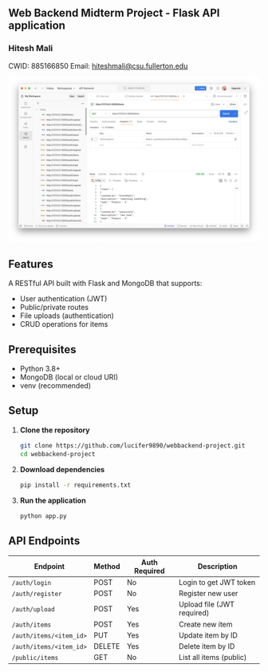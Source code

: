 ## Web Backend Midterm Project - Flask API application 

### Hitesh Mali   
CWID: 885166850     Email: hiteshmali@csu.fullerton.edu

![Screenshot](./images/screenshot.png)

## **Features**
A RESTful API built with Flask and MongoDB that supports:
- User authentication (JWT)
- Public/private routes
- File uploads (authentication)
- CRUD operations for items

## **Prerequisites**
- Python 3.8+
- MongoDB (local or cloud URI)
- venv (recommended)

## **Setup**
1. **Clone the repository**
    ```bash
    git clone https://github.com/lucifer9890/webbackend-project.git
    cd webbackend-project

2. **Download dependencies**
    ```bash
    pip install -r requirements.txt

3. **Run the application**
    ```bash
    python app.py

## API Endpoints

| Endpoint                     | Method | Auth Required | Description                        |
|------------------------------|--------|---------------|------------------------------------|
| `/auth/login`                | POST   | No            | Login to get JWT token             |
| `/auth/register`             | POST   | No            | Register new user                  |
| `/auth/upload`               | POST   | Yes           | Upload file (JWT required)         |
| `/auth/items`                | POST   | Yes           | Create new item                    |
| `/auth/items/<item_id>`      | PUT    | Yes           | Update item by ID                  |
| `/auth/items/<item_id>`      | DELETE | Yes           | Delete item by ID                  |
| `/public/items`              | GET    | No            | List all items (public)            |

